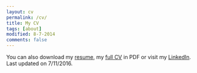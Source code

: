 ```yaml
---
layout: cv
permalink: /cv/
title: My CV
tags: [about]
modified: 8-7-2014
comments: false
---
```


You can also download my [resume](https://github.com/leimao/Resume_and_CV/blob/master/Updated/Resume/Resume_Lei_Short.pdf), my [full CV](https://github.com/leimao/Resume_and_CV/blob/master/Updated/Full%20CV/CV_Lei.pdf) in PDF or visit my [LinkedIn](https://www.linkedin.com/in/lei-mao/). Last updated on 7/11/2016.